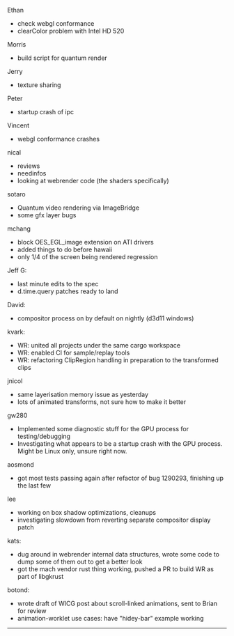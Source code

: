 

Ethan
* check webgl conformance
* clearColor problem with Intel HD 520

Morris
* build script for quantum render

Jerry
* texture sharing

Peter
* startup crash of ipc

Vincent
* webgl conformance crashes



nical
* reviews
* needinfos
* looking at webrender code (the shaders specifically)



sotaro
* Quantum video rendering via ImageBridge
* some gfx layer bugs



mchang
* block OES_EGL_image extension on ATI drivers
* added things to do before hawaii
* only 1/4 of the screen being rendered regression



Jeff G:
* last minute edits to the spec
* d.time.query patches ready to land



David:
* compositor process on by default on nightly (d3d11 windows)



kvark:
* WR: united all projects under the same cargo workspace
* WR: enabled CI for sample/replay tools
* WR: refactoring ClipRegion handling in preparation to the transformed clips



jnicol
* same layerisation memory issue as yesterday
* lots of animated transforms, not sure how to make it better



gw280
* Implemented some diagnostic stuff for the GPU process for testing/debugging
* Investigating what appears to be a startup crash with the GPU process. Might be Linux only, unsure right now.



aosmond
* got most tests passing again after refactor of bug 1290293, finishing up the last few



lee
* working on box shadow optimizations, cleanups
* investigating slowdown from reverting separate compositor display patch



kats:
* dug around in webrender internal data structures, wrote some code to dump some of them out to get a better look
* got the mach vendor rust thing working, pushed a PR to build WR as part of libgkrust



botond:
* wrote draft of WICG post about scroll-linked animations, sent to Brian for review 
* animation-worklet use cases: have "hidey-bar" example working

________________


